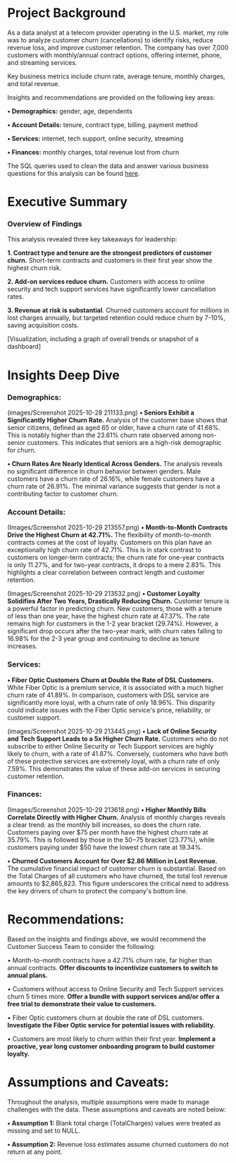# Project Background
As a data analyst at a telecom provider operating in the U.S. market, my role was to analyze customer churn (cancellations) to identify risks, reduce revenue loss, and improve customer retention. The company has over 7,000 customers with monthly/annual contract options, offering internet, phone, and streaming services. 

Key business metrics include churn rate, average tenure, monthly charges, and total revenue.

Insights and recommendations are provided on the following key areas:

**• Demographics:** gender, age, dependents

**• Account Details:** tenure, contract type, billing, payment method

**• Services:** internet, tech support, online security, streaming

**• Finances:** monthly charges, total revenue lost from churn

The SQL queries used to clean the data and answer various business questions for this analysis can be found [here](https://github.com/jackieclayton1/customer-churn-analysis/blob/main/churn_sql_queries).

# Executive Summary
### Overview of Findings

This analysis revealed three key takeaways for leadership:

**1. Contract type and tenure are the strongest predictors of customer churn.** Short-term contracts and customers in their first year show the highest churn risk.

**2. Add-on services reduce churn.** Customers with access to online security and tech support services have significantly lower cancellation rates.

**3. Revenue at risk is substantial**. Churned customers account for millions in lost charges annually, but targeted retention could reduce churn by 7-10%, saving acquisition costs.

[Visualization, including a graph of overall trends or snapshot of a dashboard]

# Insights Deep Dive
### Demographics:
(images/Screenshot 2025-10-28 211133.png)
**• Seniors Exhibit a Significantly Higher Churn Rate.** Analysis of the customer base shows that senior citizens, defined as aged 65 or older, have a churn rate of 41.68%. This is notably higher than the 23.61% churn rate observed among non-senior customers. This indicates that seniors are a high-risk demographic for churn.

**• Churn Rates Are Nearly Identical Across Genders.** The analysis reveals no significant difference in churn behavior between genders. Male customers have a churn rate of 26.16%, while female customers have a churn rate of 26.91%. The minimal variance suggests that gender is not a contributing factor to customer churn.

### Account Details:
(Images/Screenshot 2025-10-29 213557.png)
**• Month-to-Month Contracts Drive the Highest Churn at 42.71%.** The flexibility of month-to-month contracts comes at the cost of loyalty. Customers on this plan have an exceptionally high churn rate of 42.71%. This is in stark contrast to customers on longer-term contracts; the churn rate for one-year contracts is only 11.27%, and for two-year contracts, it drops to a mere 2.83%. This highlights a clear correlation between contract length and customer retention.

(Images/Screenshot 2025-10-29 213532.png)
**• Customer Loyalty Solidifies After Two Years, Drastically Reducing Churn.** Customer tenure is a powerful factor in predicting churn. New customers, those with a tenure of less than one year, have the highest churn rate at 47.37%. The rate remains high for customers in the 1-2 year bracket (29.74%). However, a significant drop occurs after the two-year mark, with churn rates falling to 16.98% for the 2-3 year group and continuing to decline as tenure increases.

### Services:
**• Fiber Optic Customers Churn at Double the Rate of DSL Customers.** While Fiber Optic is a premium service, it is associated with a much higher churn rate of 41.89%. In comparison, customers with DSL service are significantly more loyal, with a churn rate of only 18.96%. This disparity could indicate issues with the Fiber Optic service's price, reliability, or customer support.

(images/Screenshot 2025-10-29 213445.png)
**• Lack of Online Security and Tech Support Leads to a 5x Higher Churn Rate.** Customers who do not subscribe to either Online Security or Tech Support services are highly likely to churn, with a rate of 41.87%. Conversely, customers who have both of these protective services are extremely loyal, with a churn rate of only 7.59%. This demonstrates the value of these add-on services in securing customer retention.

### Finances:
(Images/Screenshot 2025-10-29 213618.png)
**• Higher Monthly Bills Correlate Directly with Higher Churn.** Analysis of monthly charges reveals a clear trend: as the monthly bill increases, so does the churn rate. Customers paying over $75 per month have the highest churn rate at 35.79%. This is followed by those in the $50-$75 bracket (23.77%), while customers paying under $50 have the lowest churn rate at 19.34%.

**• Churned Customers Account for Over $2.86 Million in Lost Revenue.** The cumulative financial impact of customer churn is substantial. Based on the Total Charges of all customers who have churned, the total lost revenue amounts to $2,865,823. This figure underscores the critical need to address the key drivers of churn to protect the company's bottom line.

# Recommendations:
Based on the insights and findings above, we would recommend the Customer Success Team to consider the following:

• Month-to-month contracts have a 42.71% churn rate, far higher than annual contracts. **Offer discounts to incentivize customers to switch to annual plans.**

• Customers without access to Online Security and Tech Support services churn 5 times more. **Offer a bundle with support services and/or offer a free trial to demonstrate their value to customers.**

• Fiber Optic customers churn at double the rate of DSL customers. **Investigate the Fiber Optic service for potential issues with reliability.**

• Customers are most likely to churn within their first year. **Implement a proactive, year long customer onboarding program to build customer loyalty.**

# Assumptions and Caveats:
Throughout the analysis, multiple assumptions were made to manage challenges with the data. These assumptions and caveats are noted below:

**• Assumption 1:** Blank total charge (TotalCharges) values were treated as missing and set to NULL.

**• Assumption 2:** Revenue loss estimates assume churned customers do not return at any point.
